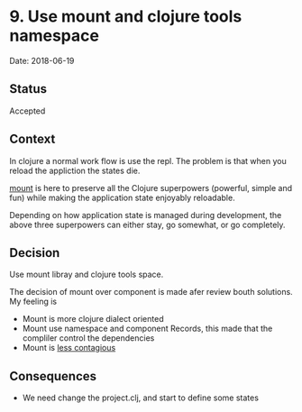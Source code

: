 # 9.  Use mount and clojure tools namespace
Date: 2018-06-19

## Status
Accepted

## Context
In clojure a normal work flow is use the repl. The problem is that when you reload the appliction the states die.

[mount](https://github.com/tolitius/mount) is here to preserve all the Clojure superpowers (powerful, simple and fun) while making the application state enjoyably reloadable.

Depending on how application state is managed during development, the above three superpowers can either stay, go somewhat, or go completely.
## Decision
Use mount libray and clojure tools space.

The decision of mount over component is made afer review bouth solutions. My feeling is
 * Mount is more clojure dialect oriented
 * Mount use namespace and component
 Records, this made that the compliler control the dependencies
 * Mount is [less contagious](https://engineering.riotgames.com/news/taxonomy-tech-debt)   

## Consequences
 * We need change the project.clj, and start to define some states 


